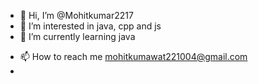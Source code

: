 - 👋 Hi, I’m @Mohitkumar2217
- 👀 I’m interested in java, cpp and js
- 🌱 I’m currently learning java
<!--- 💞️ I’m looking to collaborate on none --->
- 📫 How to reach me mohitkumawat221004@gmail.com
- 
<!---
Mohitkumar2217/Mohitkumar2217 is a ✨ special ✨ repository because its `README.md` (this file) appears on your GitHub profile.
You can click the Preview link to take a look at your changes.
--->

